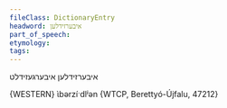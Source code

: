 ```yaml
---
fileClass: DictionaryEntry
headword: איבערזידלען
part_of_speech: 
etymology: 
tags: 
---
```

איבערזידלען
איבערגעזידלט

{WESTERN}
ɩ̀bərzíˑdlʲən {WTCP, Berettyó-Újfalu, 47212}
